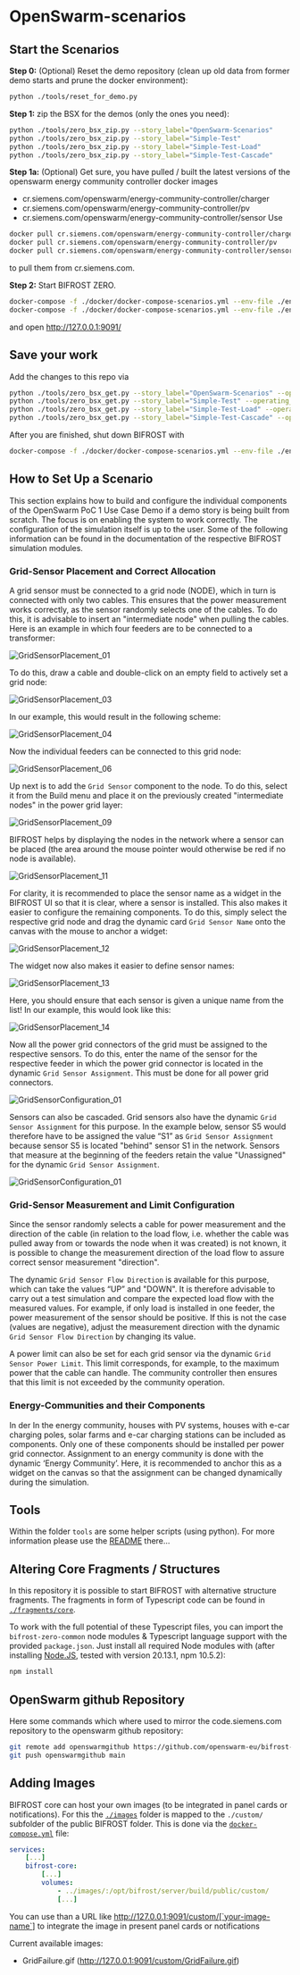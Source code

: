 # OpenSwarm-scenarios

## Start the Scenarios

**Step 0:** (Optional) Reset the demo repository (clean up old data from former demo starts and prune the docker environment):
```sh
python ./tools/reset_for_demo.py
```

**Step 1:** zip the BSX for the demos (only the ones you need):
```sh
python ./tools/zero_bsx_zip.py --story_label="OpenSwarm-Scenarios"
python ./tools/zero_bsx_zip.py --story_label="Simple-Test"
python ./tools/zero_bsx_zip.py --story_label="Simple-Test-Load"
python ./tools/zero_bsx_zip.py --story_label="Simple-Test-Cascade"
```

**Step 1a:** (Optional) Get sure, you have pulled / built the latest versions of the openswarm energy community controller docker images
* cr.siemens.com/openswarm/energy-community-controller/charger 
* cr.siemens.com/openswarm/energy-community-controller/pv
* cr.siemens.com/openswarm/energy-community-controller/sensor
Use
```sh
docker pull cr.siemens.com/openswarm/energy-community-controller/charger
docker pull cr.siemens.com/openswarm/energy-community-controller/pv
docker pull cr.siemens.com/openswarm/energy-community-controller/sensor
```
to pull them from cr.siemens.com.

**Step 2:** Start BIFROST ZERO.
```sh
docker-compose -f ./docker/docker-compose-scenarios.yml --env-file ./env/docker.env pull
docker-compose -f ./docker/docker-compose-scenarios.yml --env-file ./env/docker.env up -d
```
and open http://127.0.0.1:9091/ 

## Save your work

Add the changes to this repo via
```sh
python ./tools/zero_bsx_get.py --story_label="OpenSwarm-Scenarios" --operating_system="windows"
python ./tools/zero_bsx_get.py --story_label="Simple-Test" --operating_system="windows"
python ./tools/zero_bsx_get.py --story_label="Simple-Test-Load" --operating_system="windows"
python ./tools/zero_bsx_get.py --story_label="Simple-Test-Cascade" --operating_system="windows"
```

After you are finished, shut down BIFROST with
```sh
docker-compose -f ./docker/docker-compose-scenarios.yml --env-file ./env/docker.env down
```

## How to Set Up a Scenario

This section explains how to build and configure the individual components of the OpenSwarm PoC 1 Use Case Demo if a demo story is being built from scratch. The focus is on enabling the system to work correctly. The configuration of the simulation itself is up to the user. Some of the following information can be found in the documentation of the respective BIFROST simulation modules.

### Grid-Sensor Placement and Correct Allocation

A grid sensor must be connected to a grid node (NODE), which in turn is connected with only two cables. This ensures that the power measurement works correctly, as the sensor randomly selects one of the cables. To do this, it is advisable to insert an "intermediate node" when pulling the cables. Here is an example in which four feeders are to be connected to a transformer:

![GridSensorPlacement_01](./images/GridSensorPlacement_01.JPG)

To do this, draw a cable and double-click on an empty field to actively set a grid node:

![GridSensorPlacement_03](./images/GridSensorPlacement_03.JPG)

In our example, this would result in the following scheme:

![GridSensorPlacement_04](./images/GridSensorPlacement_04.JPG)

Now the individual feeders can be connected to this grid node:

![GridSensorPlacement_06](./images/GridSensorPlacement_06.JPG)

Up next is to add the `Grid Sensor` component to the node. To do this, select it from the Build menu and place it on the previously created "intermediate nodes" in the power grid layer:

![GridSensorPlacement_09](./images/GridSensorPlacement_09.JPG)

BIFROST helps by displaying the nodes in the network where a sensor can be placed (the area around the mouse pointer would otherwise be red if no node is available).

![GridSensorPlacement_11](./images/GridSensorPlacement_11.JPG)

For clarity, it is recommended to place the sensor name as a widget in the BIFROST UI so that it is clear, where a sensor is installed. This also makes it easier to configure the remaining components. To do this, simply select the respective grid node and drag the dynamic card `Grid Sensor Name` onto the canvas with the mouse to anchor a widget:

![GridSensorPlacement_12](./images/GridSensorPlacement_12.gif)

The widget now also makes it easier to define sensor names:

![GridSensorPlacement_13](./images/GridSensorPlacement_13.JPG)

Here, you should ensure that each sensor is given a unique name from the list! In our example, this would look like this:

![GridSensorPlacement_14](./images/GridSensorPlacement_14.JPG)

Now all the power grid connectors of the grid must be assigned to the respective sensors. To do this, enter the name of the sensor for the respective feeder in which the power grid connector is located in the dynamic `Grid Sensor Assignment`. This must be done for all power grid connectors.

![GridSensorConfiguration_01](./images/GridSensorConfiguration_02.JPG)

Sensors can also be cascaded. Grid sensors also have the dynamic `Grid Sensor Assignment` for this purpose. In the example below, sensor S5 would therefore have to be assigned the value “S1” as `Grid Sensor Assignment` because sensor S5 is located "behind" sensor S1 in the network. Sensors that measure at the beginning of the feeders retain the value "Unassigned" for the dynamic `Grid Sensor Assignment`.

![GridSensorConfiguration_01](./images/GridSensorConfiguration_03.JPG)

### Grid-Sensor Measurement and Limit Configuration

Since the sensor randomly selects a cable for power measurement and the direction of the cable (in relation to the load flow, i.e. whether the cable was pulled away from or towards the node when it was created) is not known, it is possible to change the measurement direction of the load flow to assure correct sensor measurement "direction".

The dynamic `Grid Sensor Flow Direction` is available for this purpose, which can take the values “UP” and "DOWN". It is therefore advisable to carry out a test simulation and compare the expected load flow with the measured values. For example, if only load is installed in one feeder, the power measurement of the sensor should be positive. If this is not the case (values are negative), adjust the measurement direction with the dynamic `Grid Sensor Flow Direction` by changing its value.

A power limit can also be set for each grid sensor via the dynamic `Grid Sensor Power Limit`. This limit corresponds, for example, to the maximum power that the cable can handle. The community controller then ensures that this limit is not exceeded by the community operation.

### Energy-Communities and their Components

In der In the energy community, houses with PV systems, houses with e-car charging poles, solar farms and e-car charging stations can be included as components. Only one of these components should be installed per power grid connector. 
Assignment to an energy community is done with the dynamic ‘Energy Community’. Here, it is recommended to anchor this as a widget on the canvas so that the assignment can be changed dynamically during the simulation.

## Tools

Within the folder `tools` are some helper scripts (using python). For more information please use the [README](./tools/README.md) there...

## Altering Core Fragments / Structures

In this repository it is possible to start BIFROST with alternative structure fragments. The fragments in form of Typescript code can be found in [`./fragments/core`](./fragments/core/). 

To work with the full potential of these Typescript files, you can import the `bifrost-zero-common` node modules & Typescript language support with the provided `package.json`. Just install all required Node modules with (after installing [Node.JS](https://nodejs.org/en), tested with version 20.13.1, npm 10.5.2):

```sh
npm install
```

## OpenSwarm github Repository
Here some commands which where used to mirror the code.siemens.com repository to the openswarm github repository:
```sh
git remote add openswarmgithub https://github.com/openswarm-eu/bifrost-openswarm-scenarios.git
git push openswarmgithub main
```

## Adding Images

BIFROST core can host your own images (to be integrated in panel cards or notifications). For this the [`./images`](./images/) folder is mapped to the `./custom/` subfolder of the public BIFROST folder. This is done via the [`docker-compose.yml`](./docker/docker-compose-scenarios.yml) file:

```yml
services:
    [...]
    bifrost-core:
        [...]
        volumes:
            - ../images/:/opt/bifrost/server/build/public/custom/
            [...]
```

You can use than a URL like http://127.0.0.1:9091/custom/[`your-image-name`] to integrate the image in present panel cards or notifications

Current available images:
- GridFailure.gif (http://127.0.0.1:9091/custom/GridFailure.gif)
